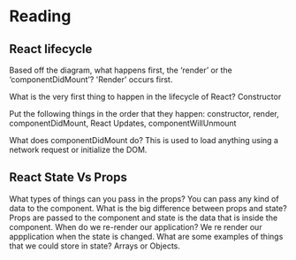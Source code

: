 # Reading


## React lifecycle

Based off the diagram, what happens first, the ‘render’ or the ‘componentDidMount’? 'Render' occurs first. 

What is the very first thing to happen in the lifecycle of React? Constructor

Put the following things in the order that they happen: constructor, render, componentDidMount, React Updates, componentWillUnmount

What does componentDidMount do? This is used to load anything using a network request or initialize the DOM. 


## React State Vs Props

What types of things can you pass in the props? You can pass any kind of data to the component. 
What is the big difference between props and state? Props are passed to the component and state is the data that is inside the component. 
When do we re-render our application? We re render our appplication when the state is changed. 
What are some examples of things that we could store in state? Arrays or Objects. 
